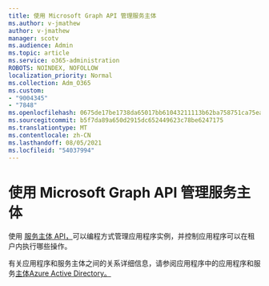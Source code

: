 ```yaml
---
title: 使用 Microsoft Graph API 管理服务主体
ms.author: v-jmathew
author: v-jmathew
manager: scotv
ms.audience: Admin
ms.topic: article
ms.service: o365-administration
ROBOTS: NOINDEX, NOFOLLOW
localization_priority: Normal
ms.collection: Adm_O365
ms.custom:
- "9004345"
- "7848"
ms.openlocfilehash: 0675de17be1738da65017bb61043211113b62ba758751ca75ea4926683006e38
ms.sourcegitcommit: b5f7da89a650d2915dc652449623c78be6247175
ms.translationtype: MT
ms.contentlocale: zh-CN
ms.lasthandoff: 08/05/2021
ms.locfileid: "54037994"
---
```

# <a name="use-microsoft-graph-api-to-manage-service-principal"></a>使用 Microsoft Graph API 管理服务主体

使用 [服务主体 API，](https://docs.microsoft.com/graph/api/resources/serviceprincipal)可以编程方式管理应用程序实例，并控制应用程序可以在租户内执行哪些操作。

有关应用程序和服务主体之间的关系详细信息，请参阅应用程序中的应用程序和服务[主体Azure Active Directory。](https://docs.microsoft.com/azure/active-directory/develop/app-objects-and-service-principals)
